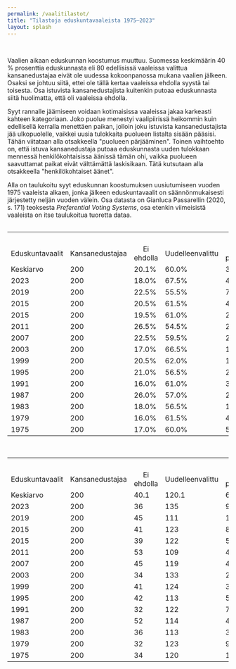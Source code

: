 ```yaml
---
permalink: /vaalitilastot/
title: "Tilastoja eduskuntavaaleista 1975–2023"
layout: splash
---
```

<br>
<p>
  Vaalien aikaan eduskunnan koostumus muuttuu. Suomessa keskimäärin 40 % prosenttia eduskunnasta eli 80 edellisissä vaaleissa valittua kansanedustajaa eivät ole uudessa kokoonpanossa mukana vaalien jälkeen. Osaksi se johtuu siitä, ettei ole tällä kertaa vaaleissa ehdolla syystä tai toisesta. Osa istuvista kansanedustajista kuitenkin putoaa eduskunnasta siitä huolimatta, että oli vaaleissa ehdolla.
</p>

<p>
  Syyt rannalle jäämiseen voidaan kotimaisissa vaaleissa jakaa karkeasti kahteen kategoriaan. Joko puolue menestyi vaalipiirissä heikommin kuin edellisellä kerralla menettäen paikan, jolloin joku istuvista kansanedustajista jää ulkopuolelle, vaikkei uusia tulokkaita puolueen listalta sisään pääsisi. Tähän viitataan alla otsakkeella "puolueen pärjääminen". Toinen vaihtoehto on, että istuva kansanedustaja putoaa eduskunnasta uuden tulokkaan mennessä henkilökohtaisissa äänissä tämän ohi, vaikka puolueen saavuttamat paikat eivät välttämättä laskisikaan. Tätä kutsutaan alla otsakkeella "henkilökohtaiset äänet".
</p>

<p>
  Alla on taulukoitu syyt eduskunnan koostumuksen uusiutumiseen vuoden 1975 vaaleista alkaen, jonka jälkeen eduskuntavaalit on säännönmukaisesti järjestetty neljän vuoden välein. Osa datasta on Gianluca Passarellin (2020, s. 171) teoksesta <i>Preferential Voting Systems</i>, osa etenkin viimeisistä vaaleista on itse taulukoitua tuoretta dataa.
</p>

<div style="overflow-x:auto;">
<table>
<tr style="text-align:center">
  <td style="text-align:right"></td>
  <td style="text-align:center"></td>
  <td style="text-align:center"></td>
    <td></td>
  <td colspan=2 style="text-align:center">Putoamisen syy</td>
</tr>
  
<tr style="text-align:center">
  <td style="text-align:right">Eduskuntavaalit</td>
  <td style="text-align:center">Kansanedustajaa</td>
  <td style="text-align:center">Ei ehdolla</td>
  <td style="text-align:center">Uudelleenvalittu</td>
  <td>Puolueen<br>pärjääminen</td>
  <td>Henkilökohtaiset<br>äänet</td>
</tr>
    <tr>
        <td>Keskiarvo</td>
        <td>200</td>
        <td>20.1%</td>
        <td>60.0%</td>
        <td>3.1%</td>
        <td>16.8%</td>
    </tr>
    <tr>
        <td>2023</td>
        <td>200</td>
        <td>18.0%</td>
        <td>67.5%</td>
        <td>4.5%</td>
        <td>10.0%</td>
    </tr>
    <tr>
        <td>2019</td>
        <td>200</td>
        <td>22.5%</td>
        <td>55.5%</td>
        <td>7.5%</td>
        <td>14.5%</td>
    </tr>
    <tr>
        <td>2015</td>
        <td>200</td>
        <td>20.5%</td>
        <td>61.5%</td>
        <td>4.0%</td>
        <td>14.0%</td>
    </tr>
    <tr>
        <td>2015</td>
        <td>200</td>
        <td>19.5%</td>
        <td>61.0%</td>
        <td>2.5%</td>
        <td>17.0%</td>
    </tr>
    <tr>
        <td>2011</td>
        <td>200</td>
        <td>26.5%</td>
        <td>54.5%</td>
        <td>2.0%</td>
        <td>17.0%</td>
    </tr>
    <tr>
        <td>2007</td>
        <td>200</td>
        <td>22.5%</td>
        <td>59.5%</td>
        <td>2.0%</td>
        <td>16.0%</td>
    </tr>
    <tr>
        <td>2003</td>
        <td>200</td>
        <td>17.0%</td>
        <td>66.5%</td>
        <td>1.0%</td>
        <td>15.5%</td>
    </tr>
    <tr>
        <td>1999</td>
        <td>200</td>
        <td>20.5%</td>
        <td>62.0%</td>
        <td>1.5%</td>
        <td>16.0%</td>
    </tr>
    <tr>
        <td>1995</td>
        <td>200</td>
        <td>21.0%</td>
        <td>56.5%</td>
        <td>2.5%</td>
        <td>20.0%</td>
    </tr>
    <tr>
        <td>1991</td>
        <td>200</td>
        <td>16.0%</td>
        <td>61.0%</td>
        <td>3.5%</td>
        <td>19.5%</td>
    </tr>
    <tr>
        <td>1987</td>
        <td>200</td>
        <td>26.0%</td>
        <td>57.0%</td>
        <td>2.0%</td>
        <td>15.0%</td>
    </tr>
    <tr>
        <td>1983</td>
        <td>200</td>
        <td>18.0%</td>
        <td>56.5%</td>
        <td>1.5%</td>
        <td>24.0%</td>
    </tr>
    <tr>
        <td>1979</td>
        <td>200</td>
        <td>16.0%</td>
        <td>61.5%</td>
        <td>4.5%</td>
        <td>18.0%</td>
    </tr>
    <tr>
        <td>1975</td>
        <td>200</td>
        <td>17.0%</td>
        <td>60.0%</td>
        <td>5.0%</td>
        <td>18.0%</td>
    </tr>

</table>
</div>
<br>
<table>
<tr style="text-align:center">
  <td style="text-align:right"></td>
  <td style="text-align:center"></td>
  <td style="text-align:center"></td>
    <td></td>
  <td colspan=2 style="text-align:center">Putoamisen syy</td>
</tr>
  
<tr style="text-align:center">
  <td style="text-align:right">Eduskuntavaalit</td>
  <td style="text-align:center">Kansanedustajaa</td>
  <td style="text-align:center">Ei ehdolla</td>
  <td style="text-align:center">Uudelleenvalittu</td>
  <td>Puolueen<br>pärjääminen</td>
  <td>Henkilökohtaiset<br>äänet</td>
</tr>
    <tr>
        <td>Keskiarvo</td>
        <td>200</td>
        <td>40.1</td>
        <td>120.1</td>
        <td>6.3</td>
        <td>33.5</td>
    </tr>
    <tr>
        <td>2023</td>
        <td>200</td>
        <td>36</td>
        <td>135</td>
        <td>9</td>
        <td>20</td>
    </tr>
    <tr>
        <td>2019</td>
        <td>200</td>
        <td>45</td>
        <td>111</td>
        <td>15</td>
        <td>29</td>
    </tr>
    <tr>
        <td>2015</td>
        <td>200</td>
        <td>41</td>
        <td>123</td>
        <td>8</td>
        <td>28</td>
    </tr>
    <tr>
        <td>2015</td>
        <td>200</td>
        <td>39</td>
        <td>122</td>
        <td>5</td>
        <td>34</td>
    </tr>
    <tr>
        <td>2011</td>
        <td>200</td>
        <td>53</td>
        <td>109</td>
        <td>4</td>
        <td>34</td>
    </tr>
    <tr>
        <td>2007</td>
        <td>200</td>
        <td>45</td>
        <td>119</td>
        <td>4</td>
        <td>32</td>
    </tr>
    <tr>
        <td>2003</td>
        <td>200</td>
        <td>34</td>
        <td>133</td>
        <td>2</td>
        <td>31</td>
    </tr>
    <tr>
        <td>1999</td>
        <td>200</td>
        <td>41</td>
        <td>124</td>
        <td>3</td>
        <td>32</td>
    </tr>
    <tr>
        <td>1995</td>
        <td>200</td>
        <td>42</td>
        <td>113</td>
        <td>5</td>
        <td>40</td>
    </tr>
    <tr>
        <td>1991</td>
        <td>200</td>
        <td>32</td>
        <td>122</td>
        <td>7</td>
        <td>39</td>
    </tr>
    <tr>
        <td>1987</td>
        <td>200</td>
        <td>52</td>
        <td>114</td>
        <td>4</td>
        <td>30</td>
    </tr>
    <tr>
        <td>1983</td>
        <td>200</td>
        <td>36</td>
        <td>113</td>
        <td>3</td>
        <td>48</td>
    </tr>
    <tr>
        <td>1979</td>
        <td>200</td>
        <td>32</td>
        <td>123</td>
        <td>9</td>
        <td>36</td>
    </tr>
    <tr>
        <td>1975</td>
        <td>200</td>
        <td>34</td>
        <td>120</td>
        <td>10</td>
        <td>36</td>
    </tr>
</table>
